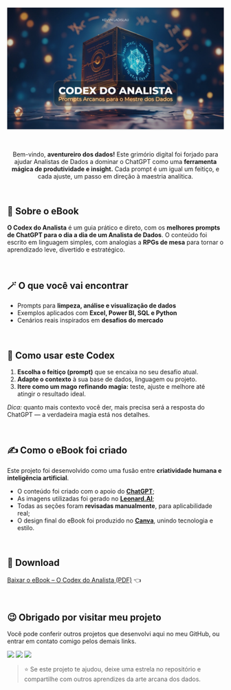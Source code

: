 
<p align="center">
  <img alt="Logo" src="./preview.png" width="600px" />
</p>

<br>
<p align="center">
Bem-vindo, <strong>aventureiro dos dados!</strong> Este grimório digital foi forjado para ajudar Analistas de Dados a dominar o ChatGPT como uma <strong>ferramenta mágica de produtividade e insight.</strong>  
Cada prompt é um igual um feitiço, e cada ajuste, um passo em direção à maestria analítica.

</p>

<br>

## 📘 Sobre o eBook

**O Codex do Analista** é um guia prático e direto, com os **melhores prompts de ChatGPT para o dia a dia de um Analista de Dados**. O conteúdo foi escrito em linguagem simples, com analogias a **RPGs de mesa** para tornar o aprendizado leve, divertido e estratégico.

<br>

## 🪄 O que você vai encontrar

- Prompts para **limpeza, análise e visualização de dados**
- Exemplos aplicados com **Excel, Power BI, SQL e Python**
- Cenários reais inspirados em **desafios do mercado**

<br>

## 🔮 Como usar este Codex

1. **Escolha o feitiço (prompt)** que se encaixa no seu desafio atual.  
2. **Adapte o contexto** à sua base de dados, linguagem ou projeto.  
3. **Itere como um mago refinando magia:** teste, ajuste e melhore até atingir o resultado ideal.  

*Dica:* quanto mais contexto você der, mais precisa será a resposta do ChatGPT — a verdadeira magia está nos detalhes.

<br>

## ✍️ Como o eBook foi criado

Este projeto foi desenvolvido como uma fusão entre **criatividade humana e inteligência artificial**.  
- O conteúdo foi criado com o apoio do **[ChatGPT](https://chatgpt.com)**;
- As imagens utilizadas foi gerado no **[Leonard.AI](https://leonardo.ai)**;
-  Todas as seções foram **revisadas manualmente**, para aplicabilidade real;
- O design final do eBook foi produzido no **[Canva](https://canva.com)**, unindo tecnologia e estilo.  

<br>

## 💾 Download

[Baixar o eBook – O Codex do Analista (PDF)](./CODEX.pdf) 👈

<br>

## 😉 Obrigado por visitar meu projeto

<p>Você pode conferir outros projetos que desenvolvi aqui no meu GitHub, ou entrar em contato comigo pelos demais links.</p>

<a href = "mailto:kevynfirst@gmail.com"><img src="https://img.shields.io/badge/-Gmail-%23333?style=for-the-badge&logo=gmail&logoColor=white" target="_blank"></a>
<a href="https://instagram.com/kevynfirst" target="_blank"><img src="https://img.shields.io/badge/-Instagram-%23E4405F?style=for-the-badge&logo=instagram&logoColor=white" target="_blank"></a>
<a href="https://www.linkedin.com/in/kevynfirst" target="_blank"><img src="https://img.shields.io/badge/-LinkedIn-%230077B5?style=for-the-badge&logo=linkedin&logoColor=white" target="blank"></a>


> ⭐ Se este projeto te ajudou, deixe uma estrela no repositório e compartilhe com outros aprendizes da arte arcana dos dados.

